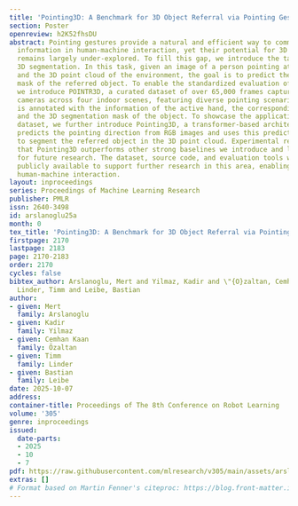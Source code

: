 ```yaml
---
title: 'Pointing3D: A Benchmark for 3D Object Referral via Pointing Gestures'
section: Poster
openreview: h2K52fhsDU
abstract: Pointing gestures provide a natural and efficient way to communicate spatial
  information in human-machine interaction, yet their potential for 3D object referral
  remains largely under-explored. To fill this gap, we introduce the task of pointing-based
  3D segmentation. In this task, given an image of a person pointing at an object
  and the 3D point cloud of the environment, the goal is to predict the 3D segmentation
  mask of the referred object. To enable the standardized evaluation of this task,
  we introduce POINTR3D, a curated dataset of over 65,000 frames captured with three
  cameras across four indoor scenes, featuring diverse pointing scenarios. Each frame
  is annotated with the information of the active hand, the corresponding object ID,
  and the 3D segmentation mask of the object. To showcase the application of the proposed
  dataset, we further introduce Pointing3D, a transformer-based architecture that
  predicts the pointing direction from RGB images and uses this prediction as a prompt
  to segment the referred object in the 3D point cloud. Experimental results show
  that Pointing3D outperforms other strong baselines we introduce and lays the groundwork
  for future research. The dataset, source code, and evaluation tools will be made
  publicly available to support further research in this area, enabling a natural
  human-machine interaction.
layout: inproceedings
series: Proceedings of Machine Learning Research
publisher: PMLR
issn: 2640-3498
id: arslanoglu25a
month: 0
tex_title: 'Pointing3D: A Benchmark for 3D Object Referral via Pointing Gestures'
firstpage: 2170
lastpage: 2183
page: 2170-2183
order: 2170
cycles: false
bibtex_author: Arslanoglu, Mert and Yilmaz, Kadir and \"{O}zaltan, Cemhan Kaan and
  Linder, Timm and Leibe, Bastian
author:
- given: Mert
  family: Arslanoglu
- given: Kadir
  family: Yilmaz
- given: Cemhan Kaan
  family: Özaltan
- given: Timm
  family: Linder
- given: Bastian
  family: Leibe
date: 2025-10-07
address:
container-title: Proceedings of The 8th Conference on Robot Learning
volume: '305'
genre: inproceedings
issued:
  date-parts:
  - 2025
  - 10
  - 7
pdf: https://raw.githubusercontent.com/mlresearch/v305/main/assets/arslanoglu25a/arslanoglu25a.pdf
extras: []
# Format based on Martin Fenner's citeproc: https://blog.front-matter.io/posts/citeproc-yaml-for-bibliographies/
---
```

